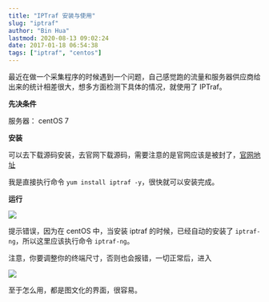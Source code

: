```yaml
---
title: "IPTraf 安装与使用"
slug: "iptraf"
author: "Bin Hua"
lastmod: 2020-08-13 09:02:24
date: 2017-01-18 06:54:38
tags: ["iptraf", "centos"]
---
```


最近在做一个采集程序的时候遇到一个问题，自己感觉跑的流量和服务器供应商给出来的统计相差很大，想多方面检测下具体的情况，就使用了 IPTraf。

**先决条件**

服务器： centOS 7

**安装**

可以去下载源码安装，去官网下载源码，需要注意的是官网应该是被封了，[官网地址](http://iptraf.seul.org/)

我是直接执行命令 `yum install iptraf -y`，很快就可以安装完成。

**运行**

![](/imgs/iptraf-01.png)

提示错误，因为在 centOS 中，当安装 iptraf 的时候，已经自动的安装了 `iptraf-ng`，所以这里应该执行命令 `iptraf-ng`。

注意，你要调整你的终端尺寸，否则也会报错，一切正常后，进入

![](/imgs/iptraf-02.png)

至于怎么用，都是图文化的界面，很容易。

